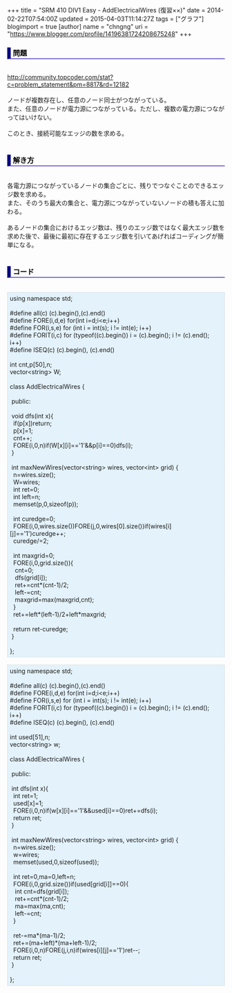 +++
title = "SRM 410 DIV1 Easy - AddElectricalWires (復習××)"
date = 2014-02-22T07:54:00Z
updated = 2015-04-03T11:14:27Z
tags = ["グラフ"]
blogimport = true 
[author]
	name = "chngng"
	uri = "https://www.blogger.com/profile/14196381724208675248"
+++

<div dir="ltr" style="text-align: left;" trbidi="on"><h3 style="border-bottom: 2px solid slateblue; border-left: 8px solid navy; color: black; padding: 0px 0px 1px 5px;">問題 </h3><br /><a href="http://community.topcoder.com/stat?c=problem_statement&amp;pm=8817&amp;rd=12182" target="_blank">http://community.topcoder.com/stat?c=problem_statement&amp;pm=8817&amp;rd=12182</a><br /><br />ノードが複数存在し、任意のノード同士がつながっている。<br />また、任意のノードが電力源につながっている。ただし、複数の電力源につながってはいけない。<br /><br />このとき、接続可能なエッジの数を求める。<br /><br /><h3 style="border-bottom: 2px solid slateblue; border-left: 8px solid navy; color: black; padding: 0px 0px 1px 5px;">解き方 </h3><br />各電力源につながっているノードの集合ごとに、残りでつなぐことのできるエッジ数を求める。<br />また、そのうち最大の集合と、電力源につながっていないノードの積も答えに加わる。<br /><br />あるノードの集合におけるエッジ数は、残りのエッジ数ではなく最大エッジ数を求めた後で、最後に最初に存在するエッジ数を引いてあげればコーディングが簡単になる。<br /><br /><h3 style="border-bottom: 2px solid slateblue; border-left: 8px solid navy; color: black; padding: 0px 0px 1px 5px;">コード </h3><br /><div style="background-color: #e3f2fb; border: 1px dotted #CCCCCC; padding: 5px;">using namespace std;<br /><br />#define all(c) (c).begin(),(c).end()<br />#define FORE(i,d,e) for(int i=d;i&lt;e;i++)<br />#define FOR(i,s,e) for (int i = int(s); i != int(e); i++)<br />#define FORIT(i,c) for (typeof((c).begin()) i = (c).begin(); i != (c).end(); i++)<br />#define ISEQ(c) (c).begin(), (c).end()<br /><br />int cnt,p[50],n;<br />vector&lt;string&gt; W;<br /><br />class AddElectricalWires {<br /><br /><span class="Apple-tab-span" style="white-space: pre;"> </span>public:<br /><br /><span class="Apple-tab-span" style="white-space: pre;"> </span>void dfs(int x){<br /><span class="Apple-tab-span" style="white-space: pre;">  </span>if(p[x])return;<br /><span class="Apple-tab-span" style="white-space: pre;">  </span>p[x]=1;<br /><span class="Apple-tab-span" style="white-space: pre;">  </span>cnt++;<br /><span class="Apple-tab-span" style="white-space: pre;">  </span>FORE(i,0,n)if(W[x][i]=='1'&amp;&amp;p[i]==0)dfs(i);<br /><span class="Apple-tab-span" style="white-space: pre;"> </span>}<br /><br /><span class="Apple-tab-span" style="white-space: pre;"> </span>int maxNewWires(vector&lt;string&gt; wires, vector&lt;int&gt; grid) {<br /><span class="Apple-tab-span" style="white-space: pre;">  </span>n=wires.size();<br /><span class="Apple-tab-span" style="white-space: pre;">  </span>W=wires;<br /><span class="Apple-tab-span" style="white-space: pre;">  </span>int ret=0;<br /><span class="Apple-tab-span" style="white-space: pre;">  </span>int left=n;<br /><span class="Apple-tab-span" style="white-space: pre;">  </span>memset(p,0,sizeof(p));<br /><br /><span class="Apple-tab-span" style="white-space: pre;">  </span>int curedge=0;<br /><span class="Apple-tab-span" style="white-space: pre;">  </span>FORE(i,0,wires.size())FORE(j,0,wires[0].size())if(wires[i][j]=='1')curedge++;<br /><span class="Apple-tab-span" style="white-space: pre;">  </span>curedge/=2;<br /><br /><span class="Apple-tab-span" style="white-space: pre;">  </span>int maxgrid=0;<br /><span class="Apple-tab-span" style="white-space: pre;">  </span>FORE(i,0,grid.size()){<br /><span class="Apple-tab-span" style="white-space: pre;">   </span>cnt=0;<br /><span class="Apple-tab-span" style="white-space: pre;">   </span>dfs(grid[i]);<br /><span class="Apple-tab-span" style="white-space: pre;">   </span>ret+=cnt*(cnt-1)/2;<br /><span class="Apple-tab-span" style="white-space: pre;">   </span>left-=cnt;<br /><span class="Apple-tab-span" style="white-space: pre;">   </span>maxgrid=max(maxgrid,cnt);<br /><span class="Apple-tab-span" style="white-space: pre;">  </span>}<br /><span class="Apple-tab-span" style="white-space: pre;">  </span>ret+=left*(left-1)/2+left*maxgrid;<br /><br /><span class="Apple-tab-span" style="white-space: pre;">  </span>return ret-curedge;<br /><span class="Apple-tab-span" style="white-space: pre;"> </span>}<br /><br />};</div><br /><div style="background-color: #e3f2fb; border: 1px dotted #CCCCCC; padding: 5px;">using namespace std;<br /><br />#define all(c) (c).begin(),(c).end()<br />#define FORE(i,d,e) for(int i=d;i&lt;e;i++)<br />#define FOR(i,s,e) for (int i = int(s); i != int(e); i++)<br />#define FORIT(i,c) for (typeof((c).begin()) i = (c).begin(); i != (c).end(); i++)<br />#define ISEQ(c) (c).begin(), (c).end()<br /><br />int used[51],n;<br />vector&lt;string&gt; w;<br /><br />class AddElectricalWires {<br /><br /><span class="Apple-tab-span" style="white-space: pre;"> </span>public:<br /><br /><span class="Apple-tab-span" style="white-space: pre;"> </span>int dfs(int x){<br /><span class="Apple-tab-span" style="white-space: pre;">  </span>int ret=1;<br /><span class="Apple-tab-span" style="white-space: pre;">  </span>used[x]=1;<br /><span class="Apple-tab-span" style="white-space: pre;">  </span>FORE(i,0,n)if(w[x][i]=='1'&amp;&amp;used[i]==0)ret+=dfs(i);<br /><span class="Apple-tab-span" style="white-space: pre;">  </span>return ret;<br /><span class="Apple-tab-span" style="white-space: pre;"> </span>}<br /><br /><span class="Apple-tab-span" style="white-space: pre;"> </span>int maxNewWires(vector&lt;string&gt; wires, vector&lt;int&gt; grid) {<br /><span class="Apple-tab-span" style="white-space: pre;">  </span>n=wires.size();<br /><span class="Apple-tab-span" style="white-space: pre;">  </span>w=wires;<br /><span class="Apple-tab-span" style="white-space: pre;">  </span>memset(used,0,sizeof(used));<br /><br /><span class="Apple-tab-span" style="white-space: pre;">  </span>int ret=0,ma=0,left=n;<br /><span class="Apple-tab-span" style="white-space: pre;">  </span>FORE(i,0,grid.size())if(used[grid[i]]==0){<br /><span class="Apple-tab-span" style="white-space: pre;">   </span>int cnt=dfs(grid[i]);<br /><span class="Apple-tab-span" style="white-space: pre;">   </span>ret+=cnt*(cnt-1)/2;<br /><span class="Apple-tab-span" style="white-space: pre;">   </span>ma=max(ma,cnt);<br /><span class="Apple-tab-span" style="white-space: pre;">   </span>left-=cnt;<br /><span class="Apple-tab-span" style="white-space: pre;">  </span>}<br /><br /><span class="Apple-tab-span" style="white-space: pre;">  </span>ret-=ma*(ma-1)/2;<br /><span class="Apple-tab-span" style="white-space: pre;">  </span>ret+=(ma+left)*(ma+left-1)/2;<br /><span class="Apple-tab-span" style="white-space: pre;">  </span>FORE(i,0,n)FORE(j,i,n)if(wires[i][j]=='1')ret--;<br /><span class="Apple-tab-span" style="white-space: pre;">  </span>return ret;<br /><span class="Apple-tab-span" style="white-space: pre;"> </span>}<br /><br />};</div></div>

